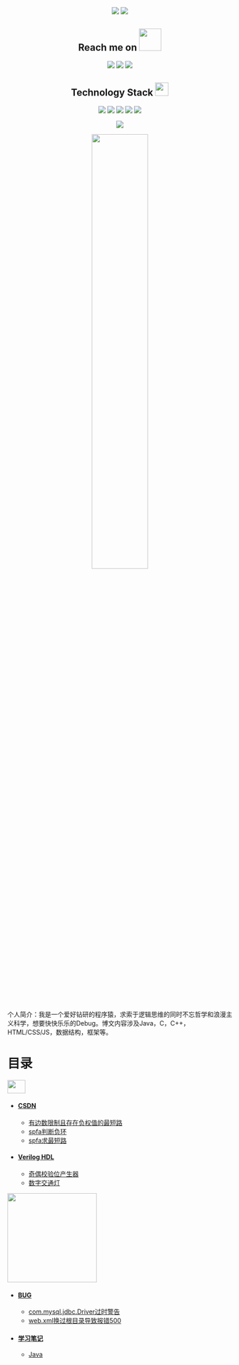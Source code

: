 <!--### Hi there 👋

**Joycer-hack/Joycer-hack** is a ✨ _special_ ✨ repository because its `README.md` (this file) appears on your GitHub profile.

Here are some ideas to get you started:

- 🔭 I’m currently working on ...
- 🌱 I’m currently learning ...
- 👯 I’m looking to collaborate on ...
- 🤔 I’m looking for help with ...
- 💬 Ask me about ...
- 📫 How to reach me: ...
- 😄 Pronouns: ...
- ⚡ Fun fact: ...
[![trophy](https://github-profile-trophy.vercel.app/?username=Joycer-hack)](https://github.com/ryo-ma/github-profile-trophy)

<h3 align="left">Connect with me:</h3>
<p align="left">
  <a href="https://gitee.com/Joycer-hack" target="blank"><img align="center" src="https://xingqiu-tuchuang-1256524210.cos.ap-shanghai.myqcloud.com/4379/git.jpg" alt="" height="30" width="40" /></a>
  <a href="https://www.xnani.online" target="_blank"><img align="center" src="https://xingqiu-tuchuang-1256524210.cos.ap-shanghai.myqcloud.com/4379/WebPage.png" alt="" height="40" width="40" /></a>
</p>
-->

<p align = "center">
  <img src = "https://github-readme-stats.vercel.app/api?username=Joycer-hack&show_icons=true&theme=tokyonight&line_height=27">
  <img src = "https://github-readme-stats.vercel.app/api/top-langs/?username=Joycer-hack&theme=radical">
</p>

<h2 align="center">Reach me on <img src="https://media.giphy.com/media/mGcNjsfWAjY5AEZNw6/giphy.gif" width="50"></h2>
<p align="center">
  <!--
<img src="https://img.shields.io/badge/-JavaScript-black?style=flat-square&logo=javascript"/>
<img src="https://img.shields.io/badge/-Nodejs-black?style=flat-square&logo=Node.js"/>
<img src="https://img.shields.io/badge/-Expressjs-black?style=flat-square&logo=Express.js"/>
<img src="https://img.shields.io/badge/-React-black?style=flat-square&logo=react"/>
<img src="https://img.shields.io/badge/-MongoDB-black?style=flat-square&logo=mongodb"/>
-->
<img src="https://img.shields.io/badge/-MySQL-black?style=flat-square&logo=mysql"/>
<img src="https://img.shields.io/badge/-Git-black?style=flat-square&logo=git"/>
<img src="https://img.shields.io/badge/-GitHub-black?style=flat-square&logo=github"/>
</p>
<p align="center">
<h2 align="center">Technology Stack <img src="https://media.giphy.com/media/WUlplcMpOCEmTGBtBW/giphy.gif" width="30"></h2>


<p align="center">
<img src="https://img.shields.io/badge/C-00599C?style=flat-square&logo=c&logoColor=white"/>
<img src="https://img.shields.io/badge/-java-E34A86?style=flat-square&logo=java"/>
<img src="https://img.shields.io/badge/-C++-00599C?style=flat-square&logo=c"/>
<img src="https://img.shields.io/badge/-HTML5-E34F26?style=flat-square&logo=html5&logoColor=white"/>
<img src="https://img.shields.io/badge/-CSS3-1572B6?style=flat-square&logo=css3"/>
  <!--
<img src="https://img.shields.io/badge/-Bootstrap-563D7C?style=flat-square&logo=bootstrap"/>
<img src="https://img.shields.io/badge/-Heroku-430098?style=flat-square&logo=heroku"/>
-->
</p>


 
<p align = "center">
 <img src="https://activity-graph.herokuapp.com/graph?username=Joycer-hack&theme=redical">
</p>

<p align = "center">
<img width="50%" src="https://github-readme-streak-stats.herokuapp.com/?user=Joycer-hack&show_icons=true&locale=en&layout=compact&theme=radical&line_height=0" />
</p>


个人简介：我是一个爱好钻研的程序猿，求索于逻辑思维的同时不忘哲学和浪漫主义科学，想要快快乐乐的Debug。博文内容涉及Java，C，C++，HTML/CSS/JS，数据结构，框架等。






# 目录

<a align="center" href="https://gitee.com/Joycer-hack" target="blank"><img align="center" src="https://xingqiu-tuchuang-1256524210.cos.ap-shanghai.myqcloud.com/4379/%E5%BE%AE%E4%BF%A1%E5%9B%BE%E7%89%87_20220920101457.png" alt="" height="30" width="40" /></a>

- ####   [CSDN](https://blog.csdn.net/weixin_46047677/category_11653961.html)
  
  - [有边数限制且存在负权值的最短路](https://blog.csdn.net/weixin_46047677/article/details/123686401)
  - [spfa判断负环](https://blog.csdn.net/weixin_46047677/article/details/123705120)
  - [spfa求最短路](https://blog.csdn.net/weixin_46047677/article/details/123688545)

- ####  [Verilog HDL](https://blog.csdn.net/weixin_46047677/category_11722353.html)
  
  - [奇偶校验位产生器](https://blog.csdn.net/weixin_46047677/article/details/123837647)
  - [数字交通灯](https://blog.csdn.net/weixin_46047677/article/details/124033863)
  
  
<a href="https://www.xnani.online" target="_blank"><img align="center" src="https://xingqiu-tuchuang-1256524210.cos.ap-shanghai.myqcloud.com/4379/%E5%BE%AE%E4%BF%A1%E5%9B%BE%E7%89%87_20220920102043.png" alt="" height="200" width="200" /></a>

- #### [BUG](https://www.xnani.online/category/bug)
  - [com.mysql.jdbc.Driver过时警告](https://www.xnani.online/2022/09/17/15.html)
  - [web.xml换过根目录导致报错500](https://www.xnani.online/2022/09/19/83.html)


- ####  [学习笔记](https://www.xnani.online/category/%e5%ad%a6%e4%b9%a0%e7%ac%94%e8%ae%b0)
  - [Java](https://www.xnani.online/2022/09/19/88.html)





